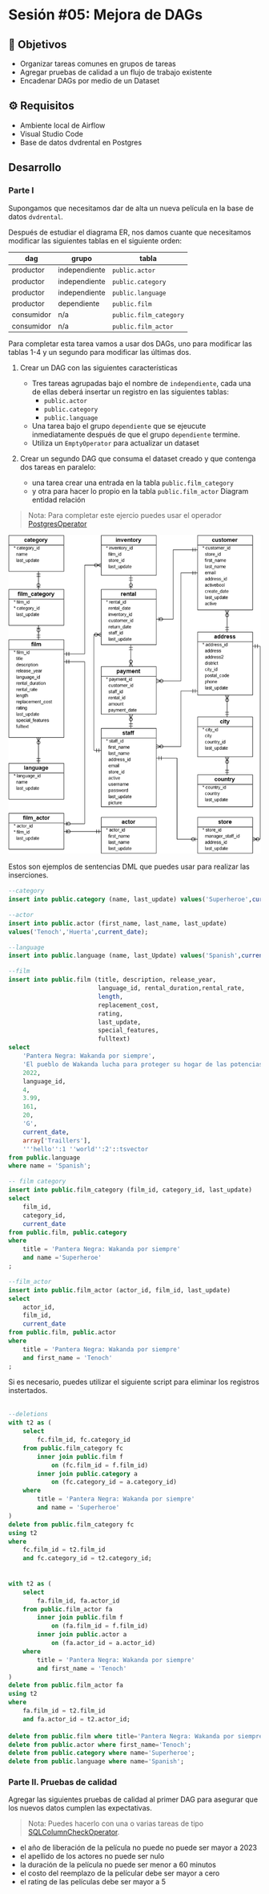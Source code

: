 # Sesión #05: Mejora de DAGs

## :dart: Objetivos

- Organizar tareas comunes en grupos de tareas
- Agregar pruebas de calidad a un flujo de trabajo existente
- Encadenar DAGs por medio de un Dataset

## ⚙ Requisitos

- Ambiente local de Airflow
- Visual Studio Code
- Base de datos dvdrental en Postgres

## Desarrollo

### Parte I

Supongamos que necesitamos dar de alta un nueva película en la base de datos `dvdrental`.

Después de estudiar el diagrama ER, nos damos cuante que necesitamos modificar las siguientes tablas en el siguiente orden:

| dag | grupo | tabla |
| - | - | - |
| productor | independiente | `public.actor` |
| productor | independiente | `public.category` |
| productor | independiente | `public.language` |
| productor | dependiente | `public.film` |
| consumidor | n/a | `public.film_category` |
| consumidor | n/a | `public.film_actor` |

Para completar esta tarea vamos a usar dos DAGs, uno para modificar las tablas 1-4 y un segundo para modificar las últimas dos.

1. Crear un DAG con las siguientes características
    - Tres tareas agrupadas bajo el nombre de `independiente`, cada una de ellas deberá insertar un registro en las siguientes tablas:
        - `public.actor`
        - `public.category`
        - `public.language`
    - Una tarea bajo el grupo `dependiente` que se ejeucute inmediatamente después de que el grupo `dependiente` termine.
    - Utiliza un `EmptyOperator` para actualizar un dataset

2. Crear un segundo DAG que consuma el dataset creado y que contenga dos tareas en paralelo:
    - una tarea crear una entrada en la tabla `public.film_category`
    - y otra para hacer lo propio en la tabla `public.film_actor`
Diagram entidad relación

> Nota: Para completar este ejercio puedes usar el operador [PostgresOperator](https://airflow.apache.org/docs/apache-airflow-providers-postgres/5.4.0/operators/postgres_operator_howto_guide.html)


![image](/Sesion-05/Postwork/assets/img/dvd-rental-sample-database-diagram.png)

Estos son ejemplos de sentencias DML que puedes usar para realizar las inserciones.

```sql
--category
insert into public.category (name, last_update) values('Superheroe',current_date);
```

```sql
--actor
insert into public.actor (first_name, last_name, last_update) 
values('Tenoch','Huerta',current_date);
```

```sql
--language
insert into public.language (name, last_Update) values('Spanish',current_date);
```

```sql
--film
insert into public.film (title, description, release_year, 
                         language_id, rental_duration,rental_rate,
                         length,
                         replacement_cost,
                         rating,
                         last_update,
                         special_features,
                         fulltext)
select 
    'Pantera Negra: Wakanda por siempre',
    'El pueblo de Wakanda lucha para proteger su hogar de las potencias mundiales interventoras mientras lloran la muerte de su rey TChalla.',
    2022,
    language_id,
    4,
    3.99,
    161,
    20,
    'G',
    current_date,
    array['Traillers'],
    '''hello'':1 ''world'':2'::tsvector
from public.language
where name = 'Spanish';
```

```sql
-- film category
insert into public.film_category (film_id, category_id, last_update)
select 
    film_id, 
    category_id,
    current_date 
from public.film, public.category 
where 
    title = 'Pantera Negra: Wakanda por siempre'
    and name ='Superheroe'
;
```

```sql
--film_actor
insert into public.film_actor (actor_id, film_id, last_update)
select    
    actor_id,
    film_id,
    current_date
from public.film, public.actor
where 
    title = 'Pantera Negra: Wakanda por siempre'
    and first_name = 'Tenoch'
;
```

Si es necesario, puedes utilizar el siguiente script para eliminar los registros instertados.

```sql

--deletions
with t2 as (
    select 
        fc.film_id, fc.category_id     
    from public.film_category fc
        inner join public.film f
            on (fc.film_id = f.film_id)
        inner join public.category a
            on (fc.category_id = a.category_id)
    where
        title = 'Pantera Negra: Wakanda por siempre'
        and name = 'Superheroe'
)
delete from public.film_category fc
using t2
where
    fc.film_id = t2.film_id
    and fc.category_id = t2.category_id;


with t2 as (
    select 
        fa.film_id, fa.actor_id     
    from public.film_actor fa
        inner join public.film f
            on (fa.film_id = f.film_id)
        inner join public.actor a
            on (fa.actor_id = a.actor_id)
    where
        title = 'Pantera Negra: Wakanda por siempre'
        and first_name = 'Tenoch'
)
delete from public.film_actor fa
using t2
where
    fa.film_id = t2.film_id
    and fa.actor_id = t2.actor_id;

delete from public.film where title='Pantera Negra: Wakanda por siempre';
delete from public.actor where first_name='Tenoch';
delete from public.category where name='Superheroe';
delete from public.language where name='Spanish';
```

### Parte II. Pruebas de calidad

Agregar las siguientes pruebas de calidad al primer DAG para asegurar que los nuevos datos cumplen las expectativas.

>Nota: Puedes hacerlo con una o varias tareas de tipo [SQLColumnCheckOperator](https://airflow.apache.org/docs/apache-airflow-providers-common-sql/stable/operators.html#check-sql-table-columns).

- el año de liberación de la película no puede no puede ser mayor a 2023
- el apellido de los actores no puede ser nulo
- la duración de la película no puede ser menor a 60 minutos
- el costo del reemplazo de la películar debe ser mayor a cero
- el rating de las películas debe ser mayor a 5

